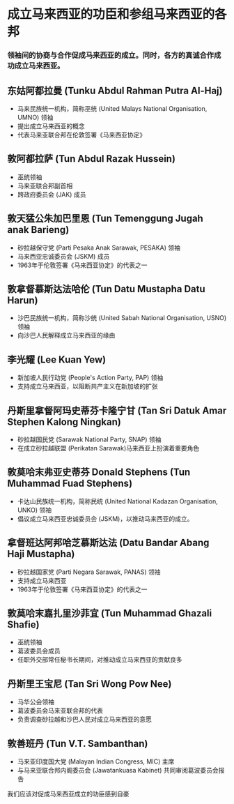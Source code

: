# 成立马来西亚的功臣和参组马来西亚的各邦
### 领袖间的协商与合作促成马来西亚的成立。同时，各方的真诚合作成功成立马来西亚。

## 东姑阿都拉曼 (Tunku Abdul Rahman Putra Al-Haj) 
- 马来民族统一机构，简称巫统 (United Malays National Organisation, UMNO) 领袖
- 提出成立马来西亚的概念
- 代表马来亚联合邦在伦敦签署《马来西亚协定》

## 敦阿都拉萨 (Tun Abdul Razak Hussein)
- 巫统领袖
- 马来亚联合邦副首相
- 跨政府委员会 (JAK) 成员

## 敦天猛公朱加巴里恩 (Tun Temenggung Jugah anak Barieng)
- 砂拉越保守党 (Parti Pesaka Anak Sarawak, PESAKA) 领袖
- 马来西亚忠诚委员会 (JSKM) 成员
- 1963年于伦敦签署《马来西亚协定》的代表之一

## 敦拿督慕斯达法哈伦 (Tun Datu Mustapha Datu Harun)
- 沙巴民族统一机构，简称沙统 (United Sabah National Organisation, USNO) 领袖
- 向沙巴人民解释成立马来西亚的缘由

## 李光耀 (Lee Kuan Yew)
- 新加坡人民行动党 (People's Action Party, PAP) 领袖
- 支持成立马来西亚，以阻断共产主义在新加坡的扩张

## 丹斯里拿督阿玛史蒂芬卡隆宁甘 (Tan Sri Datuk Amar Stephen Kalong Ningkan)
- 砂拉越国民党 (Sarawak National Party, SNAP) 领袖
- 在成立砂拉越联盟 (Perikatan Sarawak)马来西亚上扮演着重要角色

## 敦莫哈末弗亚史蒂芬 Donald Stephens (Tun Muhammad Fuad Stephens)
- 卡达山民族统一机构，简称民统 (United National Kadazan Organisation, UNKO) 领袖
- 倡议成立马来西亚忠诚委员会 (JSKM)，以推动马来西亚的成立。

## 拿督班达阿邦哈芝慕斯达法 (Datu Bandar Abang Haji Mustapha)
- 砂拉越国家党 (Parti Negara Sarawak, PANAS) 领袖
- 支持成立马来西亚
- 1963年于伦敦签署《马来西亚协定》的代表之一

## 敦莫哈末嘉扎里沙菲宜 (Tun Muhammad Ghazali Shafie)
- 巫统领袖
- 葛波委员会成员
- 任职外交部常任秘书长期间，对推动成立马来西亚的贡献良多

## 丹斯里王宝尼 (Tan Sri Wong Pow Nee)
- 马华公会领袖
- 葛波委员会马来亚联合邦的代表
- 负责调查砂拉越和沙巴人民对成立马来西亚的意愿

## 敦善班丹 (Tun V.T. Sambanthan)
- 马来亚印度国大党 (Malayan Indian Congress, MIC) 主席
- 与马来亚联合邦内阁委员会 (Jawatankuasa Kabinet) 共同审阅葛波委员会报告

<p class=stickies2>我们应该对促成马来西亚成立的功臣感到自豪<p/>

